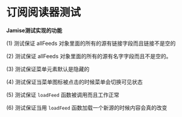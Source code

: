 # 订阅阅读器测试

**Jamise测试实现的功能**

(1) 测试保证 allFeeds 对象里面的所有的源有链接字段而且链接不是空的

(2) 测试保证 allFeeds 对象里面的所有的源有名字字段而且不是空的。

(3) 测试保证菜单元素默认是隐藏的

(4) 测试保证当菜单图标被点击的时候菜单会切换可见状态

(5) 测试保证 `loadFeed` 函数被调用而且工作正常

(6) 测试保证当用 `loadFeed` 函数加载一个新源的时候内容会真的改变
